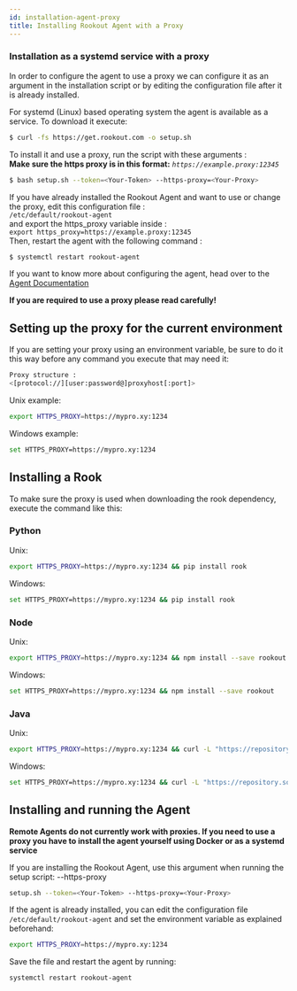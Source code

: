 ```yaml
---
id: installation-agent-proxy
title: Installing Rookout Agent with a Proxy
---
```



### Installation as a systemd service with a proxy

In order to configure the agent to use a proxy we can configure it as an argument in the installation script or by editing
the configuration file after it is already installed.

For systemd (Linux) based operating system the agent is available as a service. To download it execute:
```bash
$ curl -fs https://get.rookout.com -o setup.sh
```

To install it and use a proxy, run the script with these arguments :  
**Make sure the https proxy is in this format:** _`https://example.proxy:12345`_
```bash
$ bash setup.sh --token=<Your-Token> --https-proxy=<Your-Proxy>
```

If you have already installed the Rookout Agent and want to use or change the proxy, edit this configuration file :  
`/etc/default/rookout-agent`  
and export the https_proxy variable inside :  
`export https_proxy=https://example.proxy:12345`  
Then, restart the agent with the following command :
```bash
$ systemctl restart rookout-agent
```

If you want to know more about configuring the agent, head over to the [Agent Documentation](/agent)


**If you are required to use a proxy please read carefully!**

## Setting up the proxy for the current environment
If you are setting your proxy using an environment variable, be sure to do it this way before any command you
execute that may need it:  
   
```bash
Proxy structure :
<[protocol://][user:password@]proxyhost[:port]>
```
Unix example:
```bash 
export HTTPS_PROXY=https://mypro.xy:1234
```
Windows example: 
```bash
set HTTPS_PROXY=https://mypro.xy:1234
```



## Installing a Rook
To make sure the proxy is used when downloading the rook dependency, execute the command like this:

### Python
Unix:
```bash
export HTTPS_PROXY=https://mypro.xy:1234 && pip install rook
```
Windows:
```bash
set HTTPS_PROXY=https://mypro.xy:1234 && pip install rook
```

### Node
Unix:
```bash
export HTTPS_PROXY=https://mypro.xy:1234 && npm install --save rookout
```
Windows:
```bash
set HTTPS_PROXY=https://mypro.xy:1234 && npm install --save rookout
```

### Java
Unix:
```bash
export HTTPS_PROXY=https://mypro.xy:1234 && curl -L "https://repository.sonatype.org/service/local/artifact/maven/redirect?r=central-proxy&g=com.rookout&a=rook&v=LATEST" -o rook.jar
```
Windows:
```bash
set HTTPS_PROXY=https://mypro.xy:1234 && curl -L "https://repository.sonatype.org/service/local/artifact/maven/redirect?r=central-proxy&g=com.rookout&a=rook&v=LATEST" -o rook.jar
```

## Installing and running the Agent

**Remote Agents do not currently work with proxies. If you need to use a proxy you have to install the agent yourself using
Docker or as a systemd service**


If you are installing the Rookout Agent, use this argument when running the setup script: --https-proxy
```bash
setup.sh --token=<Your-Token> --https-proxy=<Your-Proxy>
```

If the agent is already installed, you can edit the configuration file `/etc/default/rookout-agent`
and set the environment variable as explained beforehand: 
```bash
export HTTPS_PROXY=https://mypro.xy:1234
```
Save the file and restart the agent by running: 
```bash
systemctl restart rookout-agent
```